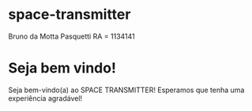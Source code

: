 # space-transmitter
Bruno da Motta Pasquetti 
RA = 1134141
<!DOCTYPE html>
<html lang="pt-BR">
<head>
    <meta charset="UTF-8">
    <meta name="viewport" content="width=device-width, initial-scale=1.0">
    <title>Boas Vindas</title>
</head>
<body>
    <h1>Seja bem vindo!</h1>
    <p>Seja bem-vindo(a) ao SPACE TRANSMITTER! Esperamos que tenha uma experiência agradável!</p>
</body>
</html>
